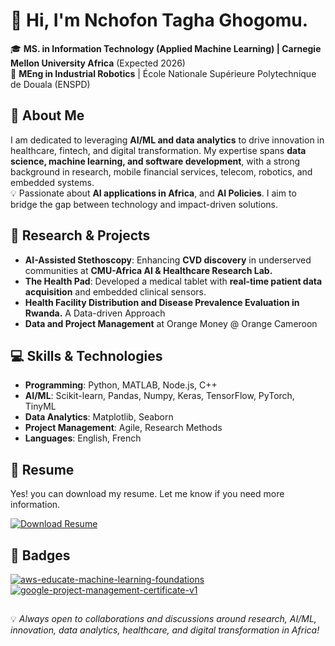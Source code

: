 # 👋 Hi, I'm Nchofon Tagha Ghogomu.  

🎓 **MS. in Information Technology (Applied Machine Learning) | Carnegie Mellon University Africa** (Expected 2026)  
🤖 **MEng in Industrial Robotics** | École Nationale Supérieure Polytechnique de Douala (ENSPD) 

## 🚀 About Me  
I am dedicated to leveraging **AI/ML and data analytics** to drive innovation in healthcare, fintech, and digital transformation. My expertise spans **data science, machine learning, and software development**, with a strong background in research, mobile financial services, telecom, robotics, and embedded systems.  
💡 Passionate about **AI applications in Africa**, and **AI Policies**. I aim to bridge the gap between technology and impact-driven solutions.  

## 🔬 Research & Projects  
- **AI-Assisted Stethoscopy**: Enhancing **CVD discovery** in underserved communities at **CMU-Africa AI & Healthcare Research Lab.**  
- **The Health Pad**: Developed a medical tablet with **real-time patient data acquisition** and embedded clinical sensors.
- **Health Facility Distribution and Disease Prevalence Evaluation in Rwanda.** A Data-driven Approach  
- **Data and Project Management** at Orange Money @ Orange Cameroon  

## 💻 Skills & Technologies  
- **Programming**: Python, MATLAB, Node.js, C++  
- **AI/ML**: Scikit-learn, Pandas, Numpy, Keras, TensorFlow, PyTorch, TinyML  
- **Data Analytics**: Matplotlib, Seaborn  
- **Project Management**: Agile, Research Methods  
- **Languages**: English, French

## 📄 Resume
Yes! you can download my resume. Let me know if you need more information. 

<a href="https://github.com/user-attachments/files/19674830/Resume.Nchofon.Tagha.April.pdf" download>
  <img alt="Download Resume" src="https://img.shields.io/badge/Download_Resume-PDF-informational?style=for-the-badge&logo=adobeacrobatreader&logoColor=white&color=red" />
</a>

## 🏅 Badges

[![aws-educate-machine-learning-foundations](https://github.com/user-attachments/assets/7f87e564-5615-47fd-8b9e-21fea1156217)](https://www.credly.com/badges/2f48d553-320c-4cd2-aec7-30a721b731aa/public_url)
[![google-project-management-certificate-v1](https://github.com/user-attachments/assets/f6ba9c6b-5b28-45a5-b56d-20d7bdbedc9a)](https://www.credly.com/badges/548cfc4b-a41f-40f0-a80b-02be3793c028/public_url)


##

💡 *Always open to collaborations and discussions around research, AI/ML, innovation, data analytics, healthcare, and digital transformation in Africa!*  


<!--
**Nchofon/Nchofon** is a ✨ _special_ ✨ repository because its `README.md` (this file) appears on your GitHub profile.

Here are some ideas to get you started:

- 🔭 I’m currently working on ![Uploading google-project-management-certificate-v1.png…]()
n ...
- 🌱 I’m currently learning ...
- 👯 I’m looking to collaborate on ...
- 🤔 I’m looking for help with ...
- 💬 Ask me about ...
- 📫 How to reach me: ...
- 😄 Pronouns: ...
- ⚡ Fun fact: ...
-->
